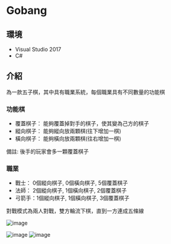 # Gobang

## 環境
-  Visual Studio 2017
-  C#

## 介紹
為一款五子棋，其中具有職業系統，每個職業具有不同數量的功能棋
### 功能棋
-  覆蓋棋子： 能夠覆蓋掉對手的棋子，使其變為己方的棋子
-  縱向棋子： 能夠縱向放兩顆棋(往下增加一棋)
-  橫向棋子： 能夠橫向放兩顆棋(往右增加一棋)

備註: 後手的玩家會多一顆覆蓋棋子
### 職業
-  戰士： 0個縱向棋子, 0個橫向棋子, 5個覆蓋棋子
-  法師： 2個縱向棋子, 1個橫向棋子, 2個覆蓋棋子
-  弓箭手：1個縱向棋子, 1個橫向棋子, 3個覆蓋棋子
  
對戰模式為兩人對戰，雙方輪流下棋，直到一方連成五條線

![image](https://github.com/Chung-Wu/Games/assets/35622830/7f69b517-56f9-4e08-b9e5-b43c9f886747)

![image](https://github.com/Chung-Wu/Games/assets/35622830/9130cbc5-f73e-462f-8c0e-0775ee4836b2)
![image](https://github.com/Chung-Wu/Games/assets/35622830/9330b5cb-b26e-4a88-86c0-24e01ba49659)
